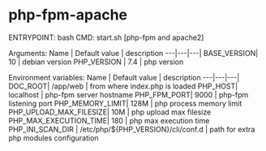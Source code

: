 # php-fpm-apache

ENTRYPOINT: bash
CMD: start.sh [php-fpm and apache2]

Arguments:
Name | Default value | description
---|---|---|
BASE_VERSION| 10 | debian version
PHP_VERSION | 7.4 | php version

Environment variables:
Name | Default value | description
---|---|---|
DOC_ROOT| /app/web | from where index.php is loaded
PHP_HOST| localhost | php-fpm server hostname
PHP_FPM_PORT| 9000 | php-fpm listening port
PHP_MEMORY_LIMIT| 128M | php process memory limit
PHP_UPLOAD_MAX_FILESIZE| 10M | php upload max filesize
PHP_MAX_EXECUTION_TIME| 180 | php max execution time
PHP_INI_SCAN_DIR | /etc/php/${PHP_VERSION}/cli/conf.d | path for extra php modules configuration
